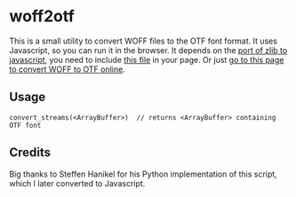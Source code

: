 # woff2otf

This is a small utility to convert WOFF files to the OTF font format. It uses Javascript, so you can run it in the browser. It depends on the [port of zlib to javascript](https://github.com/nodeca/pako), you need to include [this file](https://github.com/nodeca/pako/blob/master/dist/pako_inflate.js) in your page. Or just [go to this page to convert WOFF to OTF online](https://arty.name/woff2otf/).

## Usage

```
convert_streams(<ArrayBuffer>)  // returns <ArrayBuffer> containing OTF font
```

## Credits

Big thanks to Steffen Hanikel for his Python implementation of this script, which I later converted to Javascript.